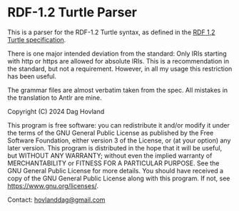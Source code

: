 # RDF-1.2 Turtle Parser

This is a parser for the RDF-1.2 Turtle syntax, as defined in the [RDF 1,2 Turtle specification](https://www.w3.org/TR/rdf12-turtle/).

There is one major intended deviation from the standard: Only IRIs starting with http or https are allowed for absolute IRIs. 
This is a recommendation in the standard, but not a requirement. However, in all my usage this restriction has been useful.

The grammar files are almost verbatim taken from the spec. All mistakes in the translation to Antlr are mine. 


Copyright (C) 2024 Dag Hovland

This program is free software: you can redistribute it and/or modify it under the terms of the GNU General Public License as published by the Free Software Foundation, either version 3 of the License, or (at your option) any later version.
This program is distributed in the hope that it will be useful, but WITHOUT ANY WARRANTY; without even the implied warranty of MERCHANTABILITY or FITNESS FOR A PARTICULAR PURPOSE. See the GNU General Public License for more details.
You should have received a copy of the GNU General Public License along with this program. If not, see <https://www.gnu.org/licenses/>.

Contact: hovlanddag@gmail.com

